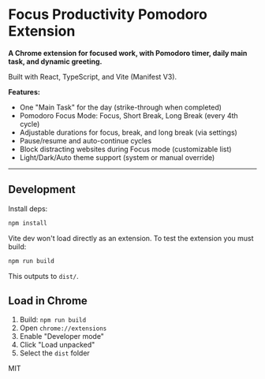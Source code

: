 
# Focus Productivity Pomodoro Extension

**A Chrome extension for focused work, with Pomodoro timer, daily main task, and dynamic greeting.**

Built with React, TypeScript, and Vite (Manifest V3).

**Features:**
- One "Main Task" for the day (strike-through when completed)
- Pomodoro Focus Mode: Focus, Short Break, Long Break (every 4th cycle)
- Adjustable durations for focus, break, and long break (via settings)
- Pause/resume and auto-continue cycles
- Block distracting websites during Focus mode (customizable list)
- Light/Dark/Auto theme support (system or manual override)

---

## Development

Install deps:

```bash
npm install
```

Vite dev won't load directly as an extension. To test the extension you must build:

```bash
npm run build
```

This outputs to `dist/`.

## Load in Chrome

1. Build: `npm run build`
2. Open `chrome://extensions`
3. Enable "Developer mode"
4. Click "Load unpacked"
5. Select the `dist` folder


MIT
